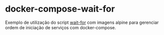 # docker-compose-wait-for

Exemplo de utilização do script [wait-for](https://github.com/eficode/wait-for) com imagens alpine para gerenciar ordem de iniciação de serviços com docker-compose.
